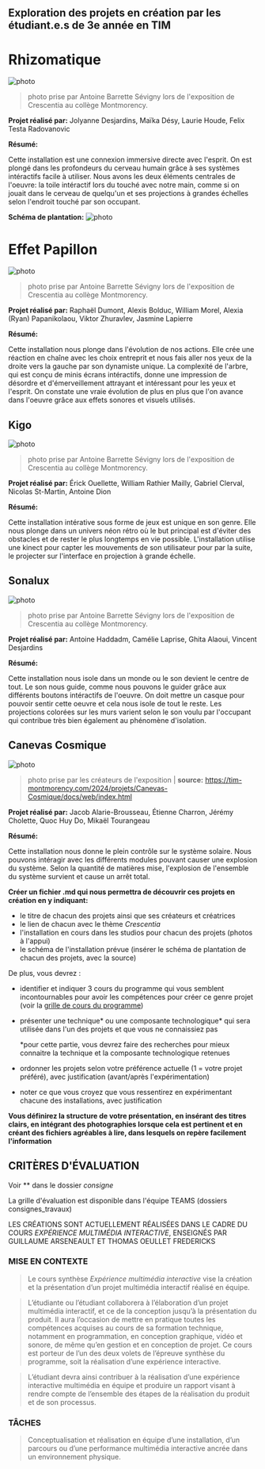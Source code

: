 
## Exploration des projets en création par les étudiant.e.s de 3e année en TIM

# Rhizomatique

![photo](media/rhizomatique.jpg)

> photo prise par Antoine Barrette Sévigny lors de l'exposition de Crescentia au collège Montmorency.

**Projet réalisé par:** Jolyanne Desjardins, Maïka Désy, Laurie Houde, Felix Testa Radovanovic

**Résumé:**

Cette installation est une connexion immersive directe avec l'esprit. On est plongé dans les profondeurs du cerveau humain grâce à ses systèmes intéractifs facile à utiliser. Nous avons les deux éléments centrales de l'oeuvre: la toile intéractif lors du touché avec notre main, comme si on jouait dans le cerveau de quelqu'un et ses projections à grandes échelles selon l'endroit touché par son occupant.

**Schéma de plantation:** ![photo](media/rhizomatique_schema.jpg)

# Effet Papillon

![photo](media/effet_papillon.jpg)

> photo prise par Antoine Barrette Sévigny lors de l'exposition de Crescentia au collège Montmorency.

 **Projet réalisé par:** Raphaël Dumont, Alexis Bolduc, William Morel, Alexia (Ryan) Papanikolaou, Viktor Zhuravlev, Jasmine Lapierre

**Résumé:**

Cette installation nous plonge dans l'évolution de nos actions. Elle crée une réaction en chaîne avec les choix entreprit et nous fais aller nos yeux de la droite vers la gauche par son dynamiste unique. La complexité de l'arbre, qui est conçu de minis écrans intéractifs, donne une impression de désordre et d'émerveillement attrayant et intéressant pour les yeux et l'esprit. On constate une vraie évolution de plus en plus que l'on avance dans l'oeuvre grâce aux effets sonores et visuels utilisés. 

## Kigo

![photo](media/kigo.jpg)

> photo prise par Antoine Barrette Sévigny lors de l'exposition de Crescentia au collège Montmorency.

**Projet réalisé par:** Érick Ouellette, William Rathier Mailly, Gabriel Clerval, Nicolas St-Martin, Antoine Dion

**Résumé:**

Cette installation intérative sous forme de jeux est unique en son genre. Elle nous plonge dans un univers néon rétro où le but principal est d'éviter des obstacles et de rester le plus longtemps en vie possible. L'installation utilise une kinect pour capter les mouvements de son utilisateur pour par la suite, le projecter sur l'interface en projection à grande échelle.

## Sonalux

![photo](media/sonalux.jpg)

> photo prise par Antoine Barrette Sévigny lors de l'exposition de Crescentia au collège Montmorency.

**Projet réalisé par:** Antoine Haddadm, Camélie Laprise, Ghita Alaoui, Vincent Desjardins

**Résumé:**

Cette installation nous isole dans un monde ou le son devient le centre de tout. Le son nous guide, comme nous pouvons le guider grâce aux différents boutons intéractifs de l'oeuvre. On doit mettre un casque pour pouvoir sentir cette oeuvre et cela nous isole de tout le reste. Les projections colorées sur les murs varient selon le son voulu par l'occupant qui contribue très bien également au phénomène d'isolation.

## Canevas Cosmique

![photo](media/canevas_cosmique.jpg)

> photo prise par les créateurs de l'exposition | **source:** https://tim-montmorency.com/2024/projets/Canevas-Cosmique/docs/web/index.html

**Projet réalisé par:** Jacob Alarie-Brousseau, Étienne Charron, Jérémy Cholette, Quoc Huy Do, Mikaël Tourangeau

**Résumé:**

Cette installation nous donne le plein contrôle sur le système solaire. Nous pouvons intéragir avec les différents modules pouvant causer une explosion du système. Selon la quantité de matières mise, l'explosion de l'ensemble du système survient et cause un arrêt total.





**Créer un fichier .md qui nous permettra de découvrir ces projets en création en y indiquant:**
- le titre de chacun des projets ainsi que ses créateurs et créatrices
- le lien de chacun avec le thème *Crescentia*
- l'installation en cours dans les studios pour chacun des projets (photos à l'appui)
- le schéma de l'installation prévue (insérer le schéma de plantation de chacun des projets, avec la source)

De plus, vous devrez :
- identifier et indiquer 3 cours du programme qui vous semblent incontournables pour avoir les compétences pour créer ce genre projet (voir la [grille de cours du programme](https://www.cmontmorency.qc.ca/programmes/nos-programmes-detudes/techniques/techniques-dintegration-multimedia/grille-de-cours/))
- présenter une technique* ou une composante technologique* qui sera utilisée dans l'un des projets et que vous ne connaissiez pas
  
    *pour cette partie, vous devrez faire des recherches pour mieux connaitre la technique et la composante technologique retenues
- ordonner les projets selon votre préférence actuelle (1 = votre projet préféré), avec justification (avant/après l'expérimentation)
- noter ce que vous croyez que vous ressentirez en expérimentant chacune des installations, avec justification

**Vous définirez la structure de votre présentation, en insérant des titres clairs, en intégrant des photographies lorsque cela est pertinent et en créant des fichiers agréables à lire, dans lesquels on repère facilement l'information**

## CRITÈRES D'ÉVALUATION 
Voir ** dans le dossier *consigne* 

La grille d'évaluation est disponible dans l'équipe TEAMS (dossiers consignes_travaux)


LES CRÉATIONS SONT ACTUELLEMENT RÉALISÉES DANS LE CADRE DU COURS *EXPÉRIENCE MULTIMÉDIA INTERACTIVE*, ENSEIGNÉS PAR GUILLAUME ARSENEAULT ET THOMAS OEULLET FREDERICKS

### MISE EN CONTEXTE
> Le cours synthèse *Expérience multimédia interactive* vise la création et la présentation d’un projet multimédia interactif réalisé en équipe.

> L’étudiante ou l’étudiant collaborera à l’élaboration d’un projet multimédia interactif, et ce de la conception jusqu’à la présentation du produit. Il aura l’occasion de mettre en pratique toutes les compétences acquises au cours de sa formation technique, notamment en programmation, en conception graphique, vidéo et sonore, de même qu’en gestion et en conception de projet. Ce cours est porteur de l’un des deux volets de l’épreuve synthèse du programme, soit la réalisation d’une expérience interactive.

> L’étudiant devra ainsi contribuer à la réalisation d’une expérience interactive multimédia en équipe et produire un rapport visant à rendre compte de l’ensemble des étapes de la réalisation du produit et de son processus.

### TÂCHES
> Conceptualisation et réalisation en équipe d’une installation, d’un parcours ou d’une performance multimédia interactive ancrée dans un environnement physique.

